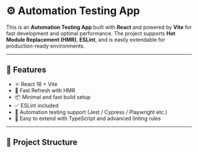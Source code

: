 # ⚙️ Automation Testing App

This is an **Automation Testing App** built with **React** and powered by **Vite** for fast development and optimal performance. The project supports **Hot Module Replacement (HMR)**, **ESLint**, and is easily extendable for production-ready environments.

---

## 🚀 Features

- ⚛️ React 18 + Vite
- 🔁 Fast Refresh with HMR
- 📦 Minimal and fast build setup
- ✅ ESLint included
- 🧪 Automation testing support (Jest / Cypress / Playwright etc.)
- 📄 Easy to extend with TypeScript and advanced linting rules

---

## 📁 Project Structure


